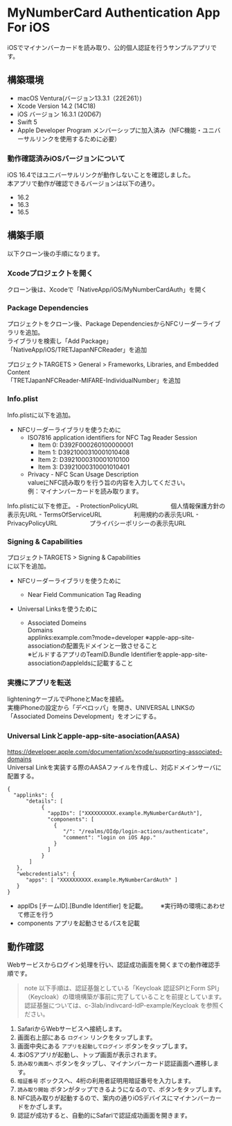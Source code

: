 # MyNumberCard Authentication App For iOS

iOSでマイナンバーカードを読み取り、公的個人認証を行うサンプルアプリです。


## 構築環境
- macOS Ventura(バージョン13.3.1（22E261）)
- Xcode Version 14.2 (14C18)
- iOS バージョン 16.3.1 (20D67)
- Swift 5
- Apple Developer Program メンバーシップに加入済み（NFC機能・ユニバーサルリンクを使用するために必要）
### 動作確認済みiOSバージョンについて
iOS 16.4ではユニバーサルリンクが動作しないことを確認しました。  
本アプリで動作が確認できるバージョンは以下の通り。
- 16.2
- 16.3
- 16.5

## 構築手順
以下クローン後の手順になります。

### Xcodeプロジェクトを開く
クローン後は、Xcodeで「NativeApp/iOS/MyNumberCardAuth」を開く

### Package Dependencies
プロジェクトをクローン後、Package DependenciesからNFCリーダーライブラリを追加。  
    ライブラリを検索し「Add Package」   
    「NativeApp/iOS/TRETJapanNFCReader」を追加

プロジェクトTARGETS > General > Frameworks, Libraries, and Embedded Content  
「TRETJapanNFCReader-MIFARE-IndividualNumber」を追加


### Info.plist
Info.plistに以下を追加。

- NFCリーダーライブラリを使うために
    - ISO7816 application identifiers for NFC Tag Reader Session
        * Item 0: D392F000260100000001
        * Item 1: D3921000310001010408
        * Item 2: D3921000310001010100
        * Item 3: D3921000310001010401
    - Privacy - NFC Scan Usage Description  
        valueにNFC読み取りを行う旨の内容を入力してください。  
        例：マイナンバーカードを読み取ります。

Info.plistに以下を修正。
    - ProtectionPolicyURL
　　　　　個人情報保護方針の表示先URL
    - TermsOfServiceURL
　　　　　利用規約の表示先URL
    - PrivacyPolicyURL
　　　　　プライバシーポリシーの表示先URL

### Signing & Capabilities
プロジェクトTARGETS > Signing & Capabilities  
に以下を追加。

- NFCリーダーライブラリを使うために
    - Near Field Communication Tag Reading

- Universal Linksを使うために  
    - Associated Domeins  
    Domains  
    applinks:example.com?mode=developer
    ※apple-app-site-associationの配置先ドメインと一致させること  
    ※ビルドするアプリのTeamID.Bundle Identifierをapple-app-site-associationのappleIdsに記載すること


### 実機にアプリを転送
lighteningケーブルでiPhoneとMacを接続。  
実機iPhoneの設定から「デベロッパ」を開き、UNIVERSAL LINKSの「Associated Domeins Development」をオンにする。


### Universal Linkとapple-app-site-asociation(AASA)
https://developer.apple.com/documentation/xcode/supporting-associated-domains  
Universal Linkを実装する際のAASAファイルを作成し、対応ドメインサーバに配置する。  

```json:apple-app-site-asociation
{
  "applinks": {
      "details": [
           {
             "appIDs": ["XXXXXXXXXX.example.MyNumberCardAuth"],
             "components": [
               {
                  "/": "/realms/OIdp/login-actions/authenticate",
                  "comment": "login on iOS App."
               }
             ]
           }
       ]
   },
   "webcredentials": {
      "apps": [ "XXXXXXXXXX.example.MyNumberCardAuth" ]
   }
}
```  
- appIDs
  [チームID].[Bundle Identifier] を記載。
　　※実行時の環境にあわせて修正を行う
　　
- components
  アプリを起動させるパスを記載

## 動作確認
Webサービスからログイン処理を行い、認証成功画面を開くまでの動作確認手順です。

> note 
以下手順は、認証基盤としている「Keycloak 認証SPIとForm SPI」（Keycloak）の環境構築が事前に完了していることを前提としています。  
認証基盤については、c-3lab/indivcard-IdP-example/Keycloak を参照ください。  


1. SafariからWebサービスへ接続します。
1. 画面右上部にある `ログイン` リンクをタップします。
1. 画面中央にある `アプリを起動してログイン` ボタンをタップします。
1. 本iOSアプリが起動し、トップ画面が表示されます。
1. `読み取り画面へ` ボタンをタップし、マイナンバーカード認証画面へ遷移します。
1. `暗証番号` ボックスへ、4桁の利用者証明用暗証番号を入力します。
1. `読み取り開始` ボタンがタップできるようになるので、ボタンをタップします。
1. NFC読み取りが起動するので、案内の通りiOSデバイスにマイナンバーカードをかざします。
1. 認証が成功すると、自動的にSafariで認証成功画面を開きます。
